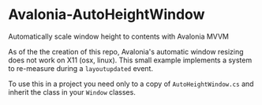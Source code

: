 # Avalonia-AutoHeightWindow
Automatically scale window height to contents with Avalonia MVVM


As of the the creation of this repo, Avalonia's automatic window resizing does not work on X11 (osx, linux). This small example implements a system to re-measure during a `layoutupdated` event.

To use this in a project you need only to a copy of `AutoHeightWindow.cs` and inherit the class in your `Window` classes.
